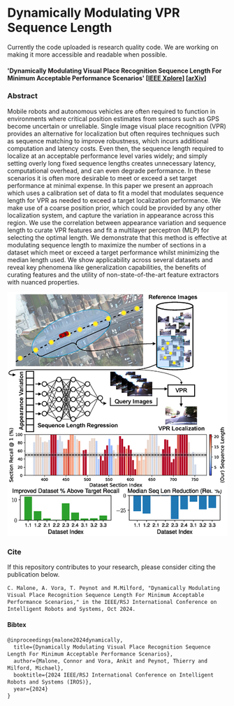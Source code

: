 # Dynamically Modulating VPR Sequence Length

Currently the code uploaded is research quality code. We are working on making it more accessible and readable when possible.

#### 'Dynamically Modulating Visual Place Recognition Sequence Length For Minimum Acceptable Performance Scenarios' \[[IEEE Xplore](https://arxiv.org/abs/2407.00863)]  \[[arXiv](https://arxiv.org/abs/2407.00863)]

### Abstract
Mobile robots and autonomous vehicles are often required to function in environments where critical position estimates from sensors such as GPS become uncertain or unreliable. Single image visual place recognition (VPR) provides an alternative for localization but often requires techniques such as sequence matching to improve robustness, which incurs additional computation and latency costs. Even then, the sequence length required to localize at an acceptable performance level varies widely; and simply setting overly long fixed sequence lengths creates unnecessary latency, computational overhead, and can even degrade performance. In these scenarios it is often more desirable to meet or exceed a set target performance at minimal expense. In this paper we present an approach which uses a calibration set of data to fit a model that modulates sequence length for VPR as needed to exceed a target localization performance. We make use of a coarse position prior, which could be provided by any other localization system, and capture the variation in appearance across this region. We use the correlation between appearance variation and sequence length to curate VPR features and fit a multilayer perceptron (MLP) for selecting the optimal length. We demonstrate that this method is effective at modulating sequence length to maximize the number of sections in a dataset which meet or exceed a target performance whilst minimizing the median length used. We show applicability across several datasets and reveal key phenomena like generalization capabilities, the benefits of curating features and the utility of non-state-of-the-art feature extractors with nuanced properties.

![Error](https://github.com/CMalone-Jupiter/VPR_Seq_Modulation/blob/main/imgs/Dyn_Seq_Len.png)

### Cite
If this repository contributes to your research, please consider citing the publication below.
```
C. Malone, A. Vora, T. Peynot and M.Milford, "Dynamically Modulating Visual Place Recognition Sequence Length For Minimum Acceptable Performance Scenarios," in the IEEE/RSJ International Conference on Intelligent Robots and Systems, Oct 2024.
```
#### Bibtex
```
@inproceedings{malone2024dynamically,
  title={Dynamically Modulating Visual Place Recognition Sequence Length For Minimum Acceptable Performance Scenarios},
  author={Malone, Connor and Vora, Ankit and Peynot, Thierry and Milford, Michael},
  booktitle={2024 IEEE/RSJ International Conference on Intelligent Robots and Systems (IROS)},
  year={2024}
}
```



